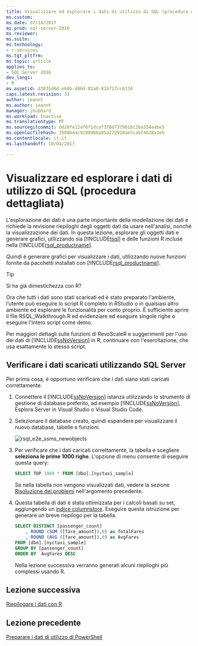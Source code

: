 ```yaml
---
title: Visualizzare ed esplorare i dati di utilizzo di SQL (procedura dettagliata) | Documenti Microsoft
ms.custom: 
ms.date: 07/14/2017
ms.prod: sql-server-2016
ms.reviewer: 
ms.suite: 
ms.technology:
- r-services
ms.tgt_pltfrm: 
ms.topic: article
applies_to:
- SQL Server 2016
dev_langs:
- R
ms.assetid: d3835d6d-e68b-486d-81a0-81b717cc6134
caps.latest.revision: 33
author: jeannt
ms.author: jeannt
manager: jhubbard
ms.workload: Inactive
ms.translationtype: MT
ms.sourcegitcommit: dd20fe12af6f1dcaf378d737961bc2ba354aabe5
ms.openlocfilehash: 3508b4ac9188906a85a272918ae5cabf4628a3eb
ms.contentlocale: it-it
ms.lasthandoff: 10/04/2017

---
```

# <a name="view-and-explore-the-data-using-sql-walkthrough"></a>Visualizzare ed esplorare i dati di utilizzo di SQL (procedura dettagliata)

L'esplorazione dei dati è una parte importante della modellazione dei dati e richiede la revisione riepiloghi degli oggetti dati da usare nell'analisi, nonché la visualizzazione dei dati. In questa lezione, esplorare gli oggetti dati e generare grafici, utilizzando sia [!INCLUDE[tsql](../../includes/tsql-md.md)] e delle funzioni R incluse nella [!INCLUDE[rsql_productname](../../includes/rsql-productname-md.md)].

Quindi è generare grafici per visualizzare i dati, utilizzando nuove funzioni fornite da pacchetti installati con [!INCLUDE[rsql_productname](../../includes/rsql-productname-md.md)].

> [!TIP]
> Si ha già dimestichezza con R?
>   
> Ora che tutti i dati sono stati scaricati ed è stato preparato l'ambiente, l’utente può eseguire lo script R completo in RStudio o in qualsiasi altro ambiente ed esplorare le funzionalità per conto proprio. È sufficiente aprire il file RSQL_Walkthrough.R ed evidenziare ed eseguire singole righe o eseguire l'intero script come demo.
>   
> Per maggiori dettagli sulle funzioni di RevoScaleR e suggerimenti per l'uso dei dati di [!INCLUDE[ssNoVersion](../../includes/ssnoversion-md.md)] in R, continuare con l'esercitazione, che usa esattamente lo stesso script.

## <a name="verify-downloaded-data-using-sql-server"></a>Verificare i dati scaricati utilizzando SQL Server

Per prima cosa, è opportuno verificare che i dati siano stati caricati correttamente.

1. Connettere il [!INCLUDE[ssNoVersion](../../includes/ssnoversion-md.md)] istanza utilizzando lo strumento di gestione di database preferito, ad esempio [!INCLUDE[ssNoVersion](../../includes/ssnoversion-md.md)], Esplora Server in Visual Studio o Visual Studio Code.

2. Selezionare il database creato, quindi espandere per visualizzare il nuovo database, tabelle e funzioni.
  
    ![rsql_e2e_ssms_newobjects](media/rsql-e2e-ssms-newobjects.PNG)
  
3.  Per verificare che i dati caricati correttamente, la tabella e scegliere **seleziona le prime 1000 righe**. L'opzione di menu consente di eseguire questa query:

    ```SQL
    SELECT TOP 1000 * FROM [dbo].[nyctaxi_sample]
    ```
    Se nella tabella non vengono visualizzati dati, vedere la sezione [Risoluzione dei problemi](walkthrough-prepare-the-data.md) nell'argomento precedente.

4. Questa tabella di dati è stata ottimizzata per i calcoli basati su set, aggiungendo un [indice columnstore](../../relational-databases/indexes/columnstore-indexes-overview.md). Eseguire questa istruzione per generare un breve riepilogo per la tabella.

    ```SQL
    SELECT DISTINCT [passenger_count]
        , ROUND (SUM ([fare_amount]),0) as TotalFares
        , ROUND (AVG ([fare_amount]),0) as AvgFares
    FROM [dbo].[nyctaxi_sample]
    GROUP BY [passenger_count]
    ORDER BY  AvgFares DESC
    ````
    Nella lezione successiva verranno generati alcuni riepiloghi più complessi usando R.

## <a name="next-lesson"></a>Lezione successiva

[Riepilogare i dati con R](walkthrough-view-and-summarize-data-using-r.md)

## <a name="previous-lesson"></a>Lezione precedente

[Preparare i dati di utilizzo di PowerShell](walkthrough-prepare-the-data.md)

